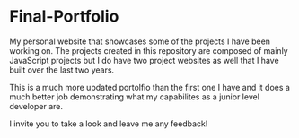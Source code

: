# Final-Portfolio
My personal website that showcases some of the projects I have been working on. The projects created in this repository are composed of mainly JavaScript projects but I do have two project websites as well that I have built over the last two years. 

This is a much more updated portolfio than the first one I have and it does a much better job demonstrating what my capabilites as a junior level developer are. 

I invite you to take a look and leave me any feedback!
